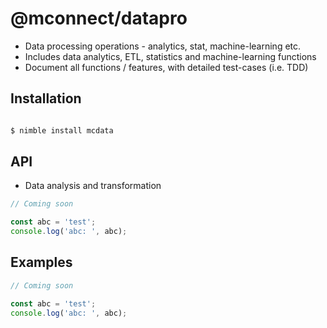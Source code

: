 # @mconnect/datapro

- Data processing operations - analytics, stat, machine-learning etc.
- Includes data analytics, ETL, statistics and machine-learning functions
- Document all functions / features, with detailed test-cases (i.e. TDD)

## Installation

```sh

$ nimble install mcdata

```

## API

- Data analysis and transformation

```js
// Coming soon

const abc = 'test';
console.log('abc: ', abc);

```

## Examples

```js
// Coming soon

const abc = 'test';
console.log('abc: ', abc);

```
